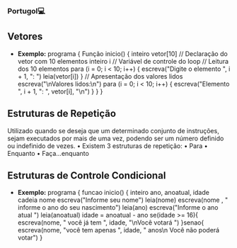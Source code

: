 ### Portugol💻

## Vetores
* **Exemplo:**
programa
{
Função inicio()
{
inteiro vetor[10] // Declaração do vetor com 10 elementos
inteiro i // Variável de controle do loop
// Leitura dos 10 elementos
para (i = 0; i < 10; i++)
{
escreva("Digite o elemento ", i + 1, ": ")
leia(vetor[i])
}
// Apresentação dos valores lidos
escreva("\nValores lidos:\n")
para (i = 0; i < 10; i++)
{
escreva("Elemento ", i + 1, ": ", vetor[i], "\n")
}
}
}

## Estruturas de Repetição
Utilizado quando se deseja que um determinado conjunto de
instruções, sejam executados por mais de uma vez, podendo ser um
número definido ou indefinido de vezes.
• Existem 3 estruturas de repetição:
• Para
• Enquanto
• Faça...enquanto

## Estruturas de Controle Condicional
* **Exemplo:**
programa {
funcao inicio() {
inteiro ano, anoatual, idade
cadeia nome
escreva("Informe seu nome")
leia(nome)
escreva(nome , " informe o ano do seu nascimento")
leia(ano)
escreva("Informe o ano atual ")
leia(anoatual)
idade = anoatual - ano
se(idade >= 16){
escreva(nome, " você já tem ", idade, "\nVocê votará ")
}senao{
escreva(nome, "você tem apenas ",
idade, " anos\n Você não poderá votar")
}


